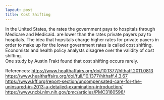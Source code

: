 ```yaml
---
layout: post
title: Cost Shifting
---
```


In the United States, the rates the government pays to hospitals through Medicare and Medicaid.
are lower than the rates private payers pay to hospitals.
The idea that hopsitals charge higher rates for private payers in order to 
make up for the lower government rates is called cost shifting.
Economists and health policy analysts disagree over the validity of cost shifting.  
One study by Austin Frakt found that cost shifting occurs rarely.


References:
https://www.healthaffairs.org/doi/10.1377/hlthaff.2011.0813
https://www.healthaffairs.org/doi/full/10.1377/hlthaff.4.3.67
https://www.kff.org/report-section/uncompensated-care-for-the-uninsured-in-2013-a-detailed-examination-introduction/
https://www.ncbi.nlm.nih.gov/pmc/articles/PMC3160596/